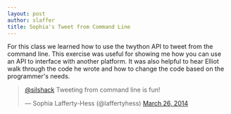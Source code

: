 ```yaml
---
layout: post
author: slaffer
title: Sophia's Tweet from Command Line
---
```


For this class we learned how to use the twython API to tweet from the command line. This exercise was useful for 
showing me how you can use an API to interface with another platform. It was also helpful to hear Elliot walk through
the code he wrote and how to change the code based on the programmer's needs. 

<blockquote class="twitter-tweet" lang="en"><p><a href="https://twitter.com/silshack">@silshack</a> Tweeting from command line is fun!</p>&mdash; Sophia Lafferty-Hess (@laffertyhess) <a href="https://twitter.com/laffertyhess/statuses/448867821989416961">March 26, 2014</a></blockquote>
<script async src="//platform.twitter.com/widgets.js" charset="utf-8"></script>